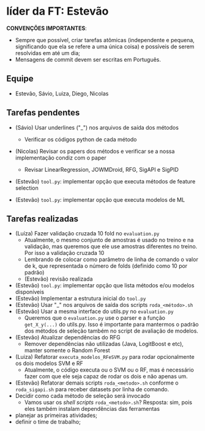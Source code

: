# líder da FT: Estevão

**CONVENÇÕES IMPORTANTES**: 

- Sempre que possível, criar tarefas atômicas (independente e pequena, significando que ela se refere a uma única coisa) e possíveis de serem resolvidas em até um dia;
- Mensagens de commit devem ser escritas em Português.

## Equipe

- Estevão, Sávio, Luiza, Diego, Nicolas

## Tarefas pendentes
- (Sávio) Usar underlines ("\_") nos arquivos de saída dos métodos
    - Verificar os códigos python de cada método

- (Nicolas) Revisar os papers dos métodos e verificar se a nossa implementação condiz com o paper
    - Revisar LinearRegression, JOWMDroid, RFG, SigAPI e SigPID
- (Estevão) `tool.py`: implementar opção que executa métodos de feature selection
- (Estevão) `tool.py`: implementar opção que executa modelos de ML

## Tarefas realizadas
- (Luíza) Fazer validação cruzada 10 fold no `evaluation.py`
    - Atualmente, o mesmo conjunto de amostras é usado no treino e na validação, mas queremos que ele use amostras diferentes no treino. Por isso a validação cruzada 10
    - Lembrando de colocar como parâmetro de linha de comando o valor de k, que representada o número de folds (definido como 10 por padrão)
    - (Estevão) revisão realizada
- (Estevão) `tool.py`: implementar opção que lista métodos e/ou modelos disponíveis
- (Estevão) Implementar a estrutura inicial do `tool.py`
- (Estevão) Usar "_" nos arquivos de saída dos scripts `roda_<método>.sh`
- (Estevão) Usar a mesma interface do utils.py no `evaluation.py`
    - Queremos que o `evaluation.py` use o parser e a função `get_X_y(...)` do utils.py. Isso é importante para mantermos o padrão dos métodos de seleção também no script de avaliação de modelos.
- (Estevão) Atualizar dependências do RFG
    -  Remover dependências não utilizadas (Java, LogitBoost e etc), manter somente o Random Forest
- (Luiza) Refatorar `executa_modelos_RFeSVM.py` para rodar opcionalmente os dois modelos SVM e RF
    - Atualmente, o código executa ou o SVM ou o RF, mas é necessário fazer com que ele seja capaz de rodar os dois e não apenas um.
- (Estevão) Refatorar demais scripts `roda_<metodo>.sh` conforme o `roda_sigapi.sh` para receber datasets por linha de comando.
- Decidir como cada método de seleção será invocado
    - Vamos usar os _shell scripts_ `roda_<metodo>.sh`? Resposta: sim, pois eles também instalam dependências das ferramentas
- planejar as primeiras atividades;
- definir o time de trabalho;
